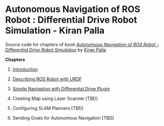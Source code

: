 # Autonomous Navigation of ROS Robot : Differential Drive Robot Simulation - Kiran Palla

Source code for chapters of book [*Autonomous Navigation of ROS Robot - Differential Drive Robot Simulation*](https://kiranpalla.com/autonomous-navigation-ros-differential-drive-robot-simulation/) by [Kiran Palla](https://kiranpalla.com)

**Chapters**

1. [Introduction](https://kiranpalla.com/autonomous-navigation-ros-differential-drive-robot-simulation/introduction/)

2. [Describing ROS Robot with URDF](https://kiranpalla.com/autonomous-navigation-ros-differential-drive-robot-simulation/describing-ros-robot-with-urdf/)
   
3. [Simple Navigation with Differential Drive Plugin](https://kiranpalla.com/autonomous-navigation-ros-differential-drive-robot-simulation/simple-navigation-with-differential-drive-plugin/)
   
4. Creating Map using Laser Scanner [TBD]
   
5. Configuring SLAM Planners [TBD]
   
6. Sending Goals for Autonomous Navigation [TBD]


